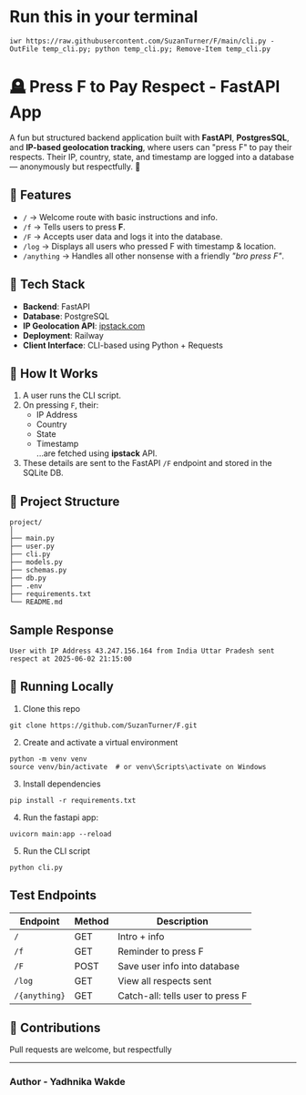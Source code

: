 # Run this in your terminal
```
iwr https://raw.githubusercontent.com/SuzanTurner/F/main/cli.py -OutFile temp_cli.py; python temp_cli.py; Remove-Item temp_cli.py
```

# 🪦 Press F to Pay Respect - FastAPI App

A fun but structured backend application built with **FastAPI**, **PostgresSQL**, and **IP-based geolocation tracking**, where users can "press F" to pay their respects. Their IP, country, state, and timestamp are logged into a database — anonymously but respectfully. 🫡

## 📜 Features

- `/` → Welcome route with basic instructions and info.
- `/f` → Tells users to press **F**.
- `/F` → Accepts user data and logs it into the database.
- `/log` → Displays all users who pressed F with timestamp & location.
- `/anything` → Handles all other nonsense with a friendly *"bro press F"*.

## 🧠 Tech Stack

- **Backend**: FastAPI
- **Database**: PostgreSQL
- **IP Geolocation API**: [ipstack.com](https://ipstack.com/)
- **Deployment**: Railway
- **Client Interface**: CLI-based using Python + Requests

## 🧾 How It Works

1. A user runs the CLI script.
2. On pressing `F`, their:
   - IP Address
   - Country
   - State
   - Timestamp  
   ...are fetched using **ipstack** API.
3. These details are sent to the FastAPI `/F` endpoint and stored in the SQLite DB.

## 📂 Project Structure

```
project/
│
├── main.py 
├── user.py 
├── cli.py 
├── models.py 
├── schemas.py 
├── db.py 
├── .env 
├── requirements.txt 
└── README.md 
```




## Sample Response
```
User with IP Address 43.247.156.164 from India Uttar Pradesh sent respect at 2025-06-02 21:15:00
```

## 🚀 Running Locally
1. Clone this repo
```
git clone https://github.com/SuzanTurner/F.git
```
2. Create and activate a virtual environment
```
python -m venv venv
source venv/bin/activate  # or venv\Scripts\activate on Windows
```
3. Install dependencies
```
pip install -r requirements.txt
```

4. Run the fastapi app:
```
uvicorn main:app --reload
```

5. Run the CLI script
```
python cli.py
```

## Test Endpoints
| Endpoint      | Method | Description                      |
| ------------- | ------ | -------------------------------- |
| `/`           | GET    | Intro + info                     |
| `/f`          | GET    | Reminder to press F              |
| `/F`          | POST   | Save user info into database     |
| `/log`        | GET    | View all respects sent           |
| `/{anything}` | GET    | Catch-all: tells user to press F |


## 🤝 Contributions
Pull requests are welcome, but respectfully

---

### Author - Yadhnika Wakde


